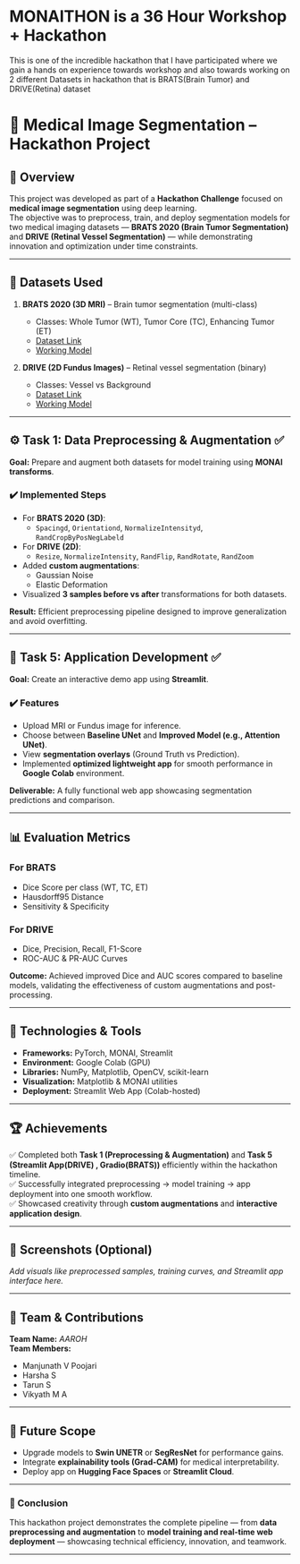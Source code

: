 # MONAITHON is a 36 Hour Workshop + Hackathon
This is one of the incredible hackathon that I have participated where we gain a hands on experience towards workshop and also towards working on 2 different Datasets in hackathon that is BRATS(Brain Tumor) and DRIVE(Retina) dataset

# 🧠 Medical Image Segmentation – Hackathon Project  

## 🚀 Overview  
This project was developed as part of a **Hackathon Challenge** focused on **medical image segmentation** using deep learning.  
The objective was to preprocess, train, and deploy segmentation models for two medical imaging datasets — **BRATS 2020 (Brain Tumor Segmentation)** and **DRIVE (Retinal Vessel Segmentation)** — while demonstrating innovation and optimization under time constraints.  

---

## 🧩 Datasets Used  
1. **BRATS 2020 (3D MRI)** – Brain tumor segmentation (multi-class)  
   - Classes: Whole Tumor (WT), Tumor Core (TC), Enhancing Tumor (ET)  
   - [Dataset Link](https://www.kaggle.com/datasets/awsaf49/brats20-dataset-training-validation)
   - [Working Model]()

2. **DRIVE (2D Fundus Images)** – Retinal vessel segmentation (binary)  
   - Classes: Vessel vs Background  
   - [Dataset Link](https://www.kaggle.com/datasets/andrewmvd/drive-digital-retinal-images-for-vessel-extraction)
   - [Working Model](https://8501-gpu-t4-s-31tc5eq1udare-c.asia-southeast1-0.prod.colab.dev/)

---

## ⚙️ Task 1: Data Preprocessing & Augmentation ✅  
**Goal:** Prepare and augment both datasets for model training using **MONAI transforms**.  

### ✔️ Implemented Steps  
- For **BRATS 2020 (3D)**:  
  - `Spacingd`, `Orientationd`, `NormalizeIntensityd`, `RandCropByPosNegLabeld`  
- For **DRIVE (2D)**:  
  - `Resize`, `NormalizeIntensity`, `RandFlip`, `RandRotate`, `RandZoom`  
- Added **custom augmentations**:  
  - Gaussian Noise  
  - Elastic Deformation  
- Visualized **3 samples before vs after** transformations for both datasets.  

**Result:** Efficient preprocessing pipeline designed to improve generalization and avoid overfitting.

---

## 🧠 Task 5: Application Development ✅  
**Goal:** Create an interactive demo app using **Streamlit**.  

### ✔️ Features  
- Upload MRI or Fundus image for inference.  
- Choose between **Baseline UNet** and **Improved Model (e.g., Attention UNet)**.  
- View **segmentation overlays** (Ground Truth vs Prediction).  
- Implemented **optimized lightweight app** for smooth performance in **Google Colab** environment.  

**Deliverable:** A fully functional web app showcasing segmentation predictions and comparison.  

---

## 📊 Evaluation Metrics  
### For BRATS  
- Dice Score per class (WT, TC, ET)  
- Hausdorff95 Distance  
- Sensitivity & Specificity  

### For DRIVE  
- Dice, Precision, Recall, F1-Score  
- ROC-AUC & PR-AUC Curves  

**Outcome:** Achieved improved Dice and AUC scores compared to baseline models, validating the effectiveness of custom augmentations and post-processing.

---

## 🧩 Technologies & Tools  
- **Frameworks:** PyTorch, MONAI, Streamlit  
- **Environment:** Google Colab (GPU)  
- **Libraries:** NumPy, Matplotlib, OpenCV, scikit-learn  
- **Visualization:** Matplotlib & MONAI utilities  
- **Deployment:** Streamlit Web App (Colab-hosted)  

---

## 🏆 Achievements  
✅ Completed both **Task 1 (Preprocessing & Augmentation)** and **Task 5 (Streamlit App(DRIVE) , Gradio(BRATS))** efficiently within the hackathon timeline.  
✅ Successfully integrated preprocessing → model training → app deployment into one smooth workflow.  
✅ Showcased creativity through **custom augmentations** and **interactive application design**.  

---

## 📸 Screenshots (Optional)
_Add visuals like preprocessed samples, training curves, and Streamlit app interface here._

---

## 👥 Team & Contributions  
**Team Name:** *AAROH*  
**Team Members:**  
- Manjunath V Poojari 
- Harsha S 
- Tarun S
- Vikyath M A 

---

## 🧭 Future Scope  
- Upgrade models to **Swin UNETR** or **SegResNet** for performance gains.  
- Integrate **explainability tools (Grad-CAM)** for medical interpretability.  
- Deploy app on **Hugging Face Spaces** or **Streamlit Cloud**.  

---

### 🏁 Conclusion  
This hackathon project demonstrates the complete pipeline — from **data preprocessing and augmentation** to **model training and real-time web deployment** — showcasing technical efficiency, innovation, and teamwork.

---

